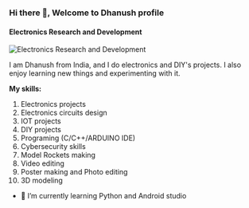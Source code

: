 ### Hi there 👋, Welcome to **Dhanush** profile
#### **Electronics Research and Development**
![**Electronics Research and Development**](https://pbs.twimg.com/profile_banners/1572113757589110785/1663663938/600x200)

I am Dhanush from India, and I do electronics and DIY's projects. I also enjoy learning new things and experimenting with it.

**My skills:**
 
1. Electronics projects
2. Electronics circuits design
3. IOT projects
4. DIY projects
5. Programing (C/C++/ARDUINO IDE)
6. Cybersecurity skills
7. Model Rockets making
8. Video editing
9. Poster making and Photo editing
10. 3D modeling

- 🌱 I’m currently learning Python and Android studio 
